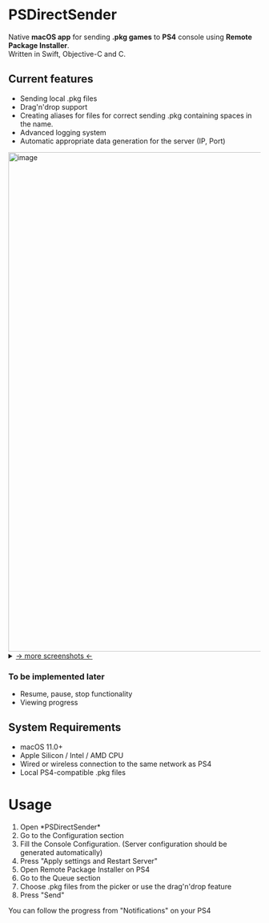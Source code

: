 # PSDirectSender
  Native **macOS app** for sending **.pkg games** to **PS4** console using **Remote Package Installer**.  
  Written in Swift, Objective-C and C.  

## Current features
  * Sending local .pkg files
  * Drag'n'drop support
  * Creating aliases for files for correct sending .pkg containing spaces in the name.
  * Advanced logging system
  * Automatic appropriate data generation for the server (IP, Port)

<img width="998" alt="image" src="https://user-images.githubusercontent.com/83237609/166961465-36cb0ac6-00b1-405e-b28a-da6b4b8b6b9e.png">

<details>
  <summary><ins>-> more screenshots <-</ins></summary>
<img width="998" alt="image" src="https://user-images.githubusercontent.com/83237609/166961339-b21e1760-7d7c-4874-a4b9-4eb43db63fb1.png">
<img width="998" alt="image" src="https://user-images.githubusercontent.com/83237609/166960997-26f97f01-cb63-40a6-ae71-a16796d588e3.png">
</details>

### To be implemented later
  * Resume, pause, stop functionality
  * Viewing progress
  
## System Requirements
  * macOS 11.0+
  * Apple Silicon / Intel / AMD CPU
  * Wired or wireless connection to the same network as PS4
  * Local PS4-compatible .pkg files

# Usage
  <ol>
    <li>Open *PSDirectSender*</li>
    <li>Go to the Configuration section</li>
    <li>Fill the Console Configuration. (Server configuration should be generated automatically)</li>
    <li>Press "Apply settings and Restart Server"</li>
    <li>Open Remote Package Installer on PS4</li>
    <li>Go to the Queue section</li>
    <li>Choose .pkg files from the picker or use the drag'n'drop feature</li>
    <li>Press "Send"</li>
  </ol>  
    
  You can follow the progress from "Notifications" on your PS4
